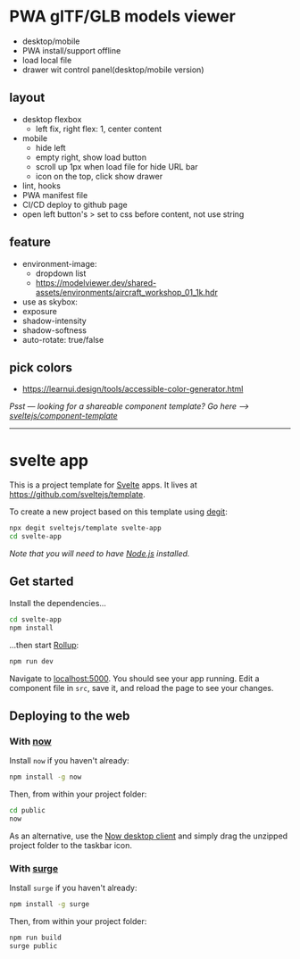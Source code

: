 
# PWA glTF/GLB models viewer
- desktop/mobile
- PWA install/support offline
- load local file
- drawer wit control panel(desktop/mobile version)

## layout
- desktop flexbox
  - left fix, right flex: 1, center content
- mobile
  - hide left
  - empty right, show load button
  - scroll up 1px when load file for hide URL bar
  - icon on the top, click show drawer
- lint, hooks
- PWA manifest file
- CI/CD deploy to github page
- open left button's > set to css before content, not use string

## feature
- environment-image:
  - dropdown list
  - https://modelviewer.dev/shared-assets/environments/aircraft_workshop_01_1k.hdr
- use as skybox:
- exposure
- shadow-intensity
- shadow-softness
- auto-rotate: true/false

## pick colors
- https://learnui.design/tools/accessible-color-generator.html


*Psst — looking for a shareable component template? Go here --> [sveltejs/component-template](https://github.com/sveltejs/component-template)*


---

# svelte app

This is a project template for [Svelte](https://svelte.dev) apps. It lives at https://github.com/sveltejs/template.

To create a new project based on this template using [degit](https://github.com/Rich-Harris/degit):

```bash
npx degit sveltejs/template svelte-app
cd svelte-app
```

*Note that you will need to have [Node.js](https://nodejs.org) installed.*


## Get started

Install the dependencies...

```bash
cd svelte-app
npm install
```

...then start [Rollup](https://rollupjs.org):

```bash
npm run dev
```

Navigate to [localhost:5000](http://localhost:5000). You should see your app running. Edit a component file in `src`, save it, and reload the page to see your changes.


## Deploying to the web

### With [now](https://zeit.co/now)

Install `now` if you haven't already:

```bash
npm install -g now
```

Then, from within your project folder:

```bash
cd public
now
```

As an alternative, use the [Now desktop client](https://zeit.co/download) and simply drag the unzipped project folder to the taskbar icon.

### With [surge](https://surge.sh/)

Install `surge` if you haven't already:

```bash
npm install -g surge
```

Then, from within your project folder:

```bash
npm run build
surge public
```

